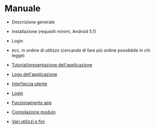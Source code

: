 # Manuale

* Descrizione generale
* Installazione (requisiti minimi, Android 5.1)
* Login
* ecc. in ordine di utilizzo (cercando di fare più ordine possibbile in chi legge)

* [Tutorial/presentazione dell'applicazione](https://github.com/galessandroni/Automezzi/blob/main/doc/handbook/manuale/tutorial%20presentazione.md)
* [Logo dell'applicazione](https://github.com/galessandroni/Automezzi/blob/main/doc/handbook/manuale/logo%20app.md) 
* [Interfaccia utente](https://github.com/galessandroni/Automezzi/blob/main/doc/handbook/manuale/interfaccia%20utente.md)
* [Login](https://github.com/galessandroni/Automezzi/blob/main/doc/handbook/manuale/login%2Clogout.md)
* [Funzionamento app](https://github.com/galessandroni/Automezzi/blob/main/doc/handbook/manuale/funzionamento%20app%20.md)
* [Compilazione modulo](https://github.com/galessandroni/Automezzi/blob/main/doc/handbook/manuale/compilazione%20modulo.md) 
* [Vari utilizzi e fini](https://github.com/galessandroni/Automezzi/blob/main/doc/handbook/manuale/vari%20utilizzi%20e%20fini.md)
